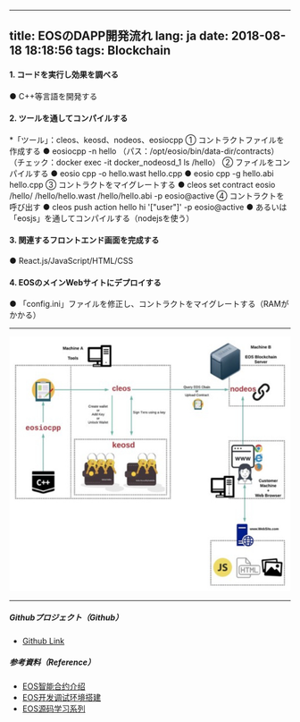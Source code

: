 
---
title: EOSのDAPP開発流れ
lang: ja
date: 2018-08-18 18:18:56
tags: Blockchain
---


#### 1. コードを実行し効果を調べる

● C++等言語を開発する

#### 2. ツールを通してコンパイルする

*「ツール」：cleos、keosd、nodeos、eosiocpp
① コントラクトファイルを作成する
● eosiocpp -n hello
（パス：/opt/eosio/bin/data-dir/contracts）
（チェック：docker exec -it docker_nodeosd_1 ls /hello）
② ファイルをコンパイルする
● eosio cpp -o hello.wast hello.cpp
● eosio cpp -g hello.abi hello.cpp
③ コントラクトをマイグレートする
● cleos set contract eosio /hello/ /hello/hello.wast /hello/hello.abi -p eosio@active
④ コントラクトを呼び出す
● cleos push action hello hi '["user"]' -p eosio@active 
● あるいは「eosjs」を通してコンパイルする（nodejsを使う）

#### 3. 関連するフロントエンド画面を完成する

● React.js/JavaScript/HTML/CSS

#### 4. EOSのメインWebサイトにデプロイする

● 「config.ini」ファイルを修正し、コントラクトをマイグレートする（RAMがかかる）

-------------------------------------
![EOS_DAPP](/image/Blockchain/EOS/EOS_DAPP.jpg) 

-------------------------------------
##### Githubプロジェクト（Github）

- [Github Link](https://github.com/HJTSO/eos "Title") 

##### 参考資料（Reference）

- [EOS智能合约介绍](https://github.com/shanlusun/blockchain/tree/master/eos/05 "Title") 
- [EOS开发调试环境搭建](https://blog.csdn.net/caokun_8341/article/details/80713851 "Title") 
- [EOS源码学习系列](https://www.jianshu.com/p/24e1607ac7a2 "Title") 